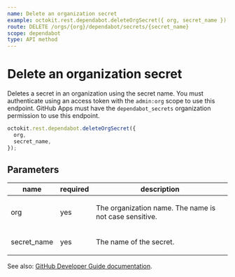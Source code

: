 ```yaml
---
name: Delete an organization secret
example: octokit.rest.dependabot.deleteOrgSecret({ org, secret_name })
route: DELETE /orgs/{org}/dependabot/secrets/{secret_name}
scope: dependabot
type: API method
---
```


# Delete an organization secret

Deletes a secret in an organization using the secret name. You must authenticate using an access token with the `admin:org` scope to use this endpoint. GitHub Apps must have the `dependabot_secrets` organization permission to use this endpoint.

```js
octokit.rest.dependabot.deleteOrgSecret({
  org,
  secret_name,
});
```

## Parameters

<table>
  <thead>
    <tr>
      <th>name</th>
      <th>required</th>
      <th>description</th>
    </tr>
  </thead>
  <tbody>
    <tr><td>org</td><td>yes</td><td>

The organization name. The name is not case sensitive.

</td></tr>
<tr><td>secret_name</td><td>yes</td><td>

The name of the secret.

</td></tr>
  </tbody>
</table>

See also: [GitHub Developer Guide documentation](https://docs.github.com/enterprise-cloud@latest//rest/reference/dependabot#delete-an-organization-secret).
